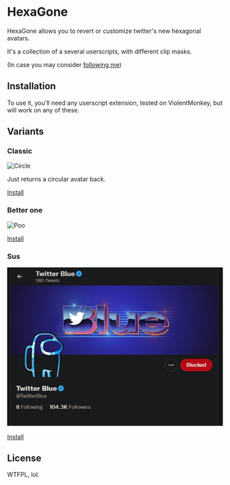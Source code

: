 # HexaGone

HexaGone allows you to revert or customize twitter's new hexagonal avatars.

It's a collection of a several userscripts, with different clip masks.

(In case you may consider [following me](https://twitter.com/libneko))

## Installation

To use it, you'll need any userscript extension, tested on ViolentMonkey, but will work on any of these.

## Variants

### Classic

![Circle](imgs/circle.png)

Just returns a circular avatar back.

[Install](https://raw.githubusercontent.com/4ndv/HexaGone/main/HexaGone.user.js)

### Better one

![Poo](imgs/poo.png)

[Install](https://raw.githubusercontent.com/4ndv/HexaGone/main/HexaGonePoo.user.js)

### Sus

![Sus](imgs/susTwitter.png)

[Install](https://raw.githubusercontent.com/Sarayalth/HexaGone/main/HexaGoneSus.user.js)

## License

WTFPL, lol.
